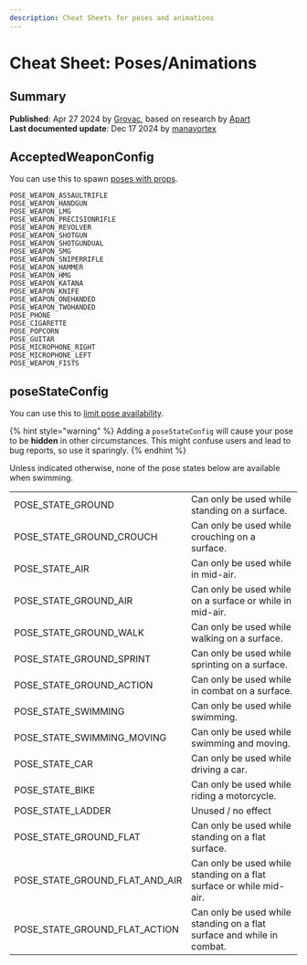 ```yaml
---
description: Cheat Sheets for poses and animations
---
```


# Cheat Sheet: Poses/Animations

## Summary

**Published**: Apr 27 2024 by [Grovac](https://app.gitbook.com/u/Ne54NDwXrgYY0CMvu8DUHptw0Ou2 "mention"), based on research by [Apart](https://app.gitbook.com/u/M4VsHKJyn3PakV5tOmAF87H61wh2 "mention")\
**Last documented update**: Dec 17 2024 by [manavortex](https://app.gitbook.com/u/NfZBoxGegfUqB33J9HXuCs6PVaC3 "mention")

## AcceptedWeaponConfig

You can use this to spawn [poses with props](../../../modding-guides/animations/animations/archivexl-adding-photo-mode-poses/#spawning-props-with-the-pose).

```
POSE_WEAPON_ASSAULTRIFLE
POSE_WEAPON_HANDGUN
POSE_WEAPON_LMG
POSE_WEAPON_PRECISIONRIFLE
POSE_WEAPON_REVOLVER
POSE_WEAPON_SHOTGUN
POSE_WEAPON_SHOTGUNDUAL
POSE_WEAPON_SMG
POSE_WEAPON_SNIPERRIFLE
POSE_WEAPON_HAMMER
POSE_WEAPON_HMG
POSE_WEAPON_KATANA
POSE_WEAPON_KNIFE
POSE_WEAPON_ONEHANDED
POSE_WEAPON_TWOHANDED
POSE_PHONE
POSE_CIGARETTE
POSE_POPCORN
POSE_GUITAR
POSE_MICROPHONE_RIGHT
POSE_MICROPHONE_LEFT
POSE_WEAPON_FISTS
```

## poseStateConfig

You can use this to [limit pose availability](../../../modding-guides/animations/animations/archivexl-adding-photo-mode-poses/#pose-conditions-optional).

{% hint style="warning" %}
Adding a `poseStateConfig` will cause your pose to be **hidden** in other circumstances. This might confuse users and lead to bug reports, so use it sparingly.
{% endhint %}

Unless indicated otherwise, none of the pose states below are available when swimming.

|                                     |                                                                        |
| ----------------------------------- | ---------------------------------------------------------------------- |
| POSE\_STATE\_GROUND                 | Can only be used while standing on a surface.                          |
| POSE\_STATE\_GROUND\_CROUCH         | Can only be used while crouching on a surface.                         |
| POSE\_STATE\_AIR                    | Can only be used while in mid-air.                                     |
| POSE\_STATE\_GROUND\_AIR            | Can only be used while on a surface or while in mid-air.               |
| POSE\_STATE\_GROUND\_WALK           | Can only be used while walking on a surface.                           |
| POSE\_STATE\_GROUND\_SPRINT         | Can only be used while sprinting on a surface.                         |
| POSE\_STATE\_GROUND\_ACTION         | Can only be used while in combat on a surface.                         |
| POSE\_STATE\_SWIMMING               | Can only be used while swimming.                                       |
| POSE\_STATE\_SWIMMING\_MOVING       | Can only be used while swimming and moving.                            |
| POSE\_STATE\_CAR                    | Can only be used while driving a car.                                  |
| POSE\_STATE\_BIKE                   | Can only be used while riding a motorcycle.                            |
| POSE\_STATE\_LADDER                 | Unused / no effect                                                     |
| POSE\_STATE\_GROUND\_FLAT           | Can only be used while standing on a flat surface.                     |
| POSE\_STATE\_GROUND\_FLAT\_AND\_AIR | Can only be used while standing on a flat surface or while mid-air.    |
| POSE\_STATE\_GROUND\_FLAT\_ACTION   | Can only be used while standing on a flat surface and while in combat. |
